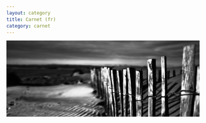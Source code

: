 ```yaml
---
layout: category
title: Carnet (fr)
category: carnet
---
```


![illustration](/static/img/carnet.png)
